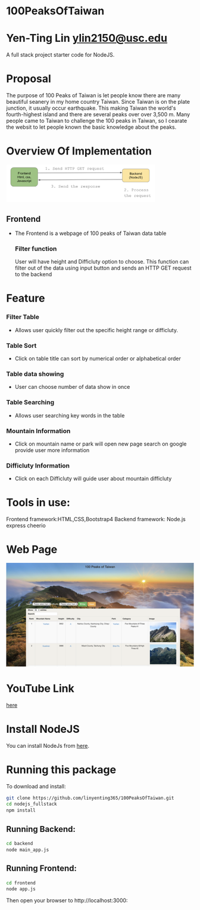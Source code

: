 # 100PeaksOfTaiwan
# Yen-Ting Lin ylin2150@usc.edu
A full stack project starter code for NodeJS.
# Proposal
The purpose of 100 Peaks of Taiwan is let people know there are many beautiful seanery in my home country Taiwan. Since Taiwan is on the plate junction, it usually occur earthquake. This making Taiwan the world's fourth-highest island and there are several peaks over over 3,500 m. Many people came to Taiwan to challenge the 100 peaks in Taiwan, so I cearate the websit to let people known the basic knowledge about the peaks. 
# Overview Of Implementation
<img alt="Diagram" src="https://github.com/linyenting365/100PeaksOfTaiwan/blob/master/FullStack%20diagram.png?raw=true" width="400" text-align="center">

## Frontend 
* The Frontend is a webpage of 100 peaks of Taiwan data table 
  ### Filter function
  User will have height and Difficluty option to choose. This function can filter out of the data using input button and sends an HTTP GET request to the backend

# Feature
### Filter Table
* Allows user quickly filter out the specific height range or difficluty. 
### Table Sort 
* Click on table title can sort by numerical order or  alphabetical order
### Table data showing 
* User can choose number of data show in once
### Table Searching
* Allows user searching key words in the table 
### Mountain Information
* Click on mountain name or park will open new page search on google provide user more information
### Difficluty Information
* Click on each Difficluty will guide user about mountain difficluty

# Tools in use:
Frontend framework:HTML,CSS,Bootstrap4
Backend framework: Node.js express cheerio


# Web Page

![GitHub Logo](WebPage.png)
# YouTube Link
[here](https://youtu.be/_F54roA_pxI)
# Install NodeJS

You can install NodeJs from [here](https://nodejs.org/en/download/).

# Running this package

To download and install:

```bash
git clone https://github.com/linyenting365/100PeaksOfTaiwan.git
cd nodejs_fullstack
npm install
```

## Running Backend:
```bash
cd backend
node main_app.js
```


## Running Frontend:
```bash
cd frontend
node app.js
```
Then open your browser to http://localhost:3000:
